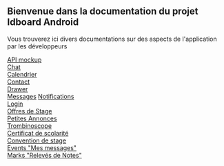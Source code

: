 ## Bienvenue dans la documentation du projet Idboard Android

Vous trouverez ici divers documentations sur des aspects de l'application par les développeurs 

[API mockup](API-mockup.md)   
[Chat](Chat.md)  
[Calendrier](Calendrier.md)    
[Contact](Contact.md)  
[Drawer](Drawer.md)  
[Messages](Message.md) 
[Notifications](Notifications.md)  
[Login](Login.md)  
[Offres de Stage](Offres-de-Stage.md)  
[Petites Annonces](Petites-Annonces.md)  
[Trombinoscope](Trombinoscope.md)  
[Certificat de scolarité](Certificat-de-scolarité.md)  
[Convention de stage](Convention-de-stage.md)  
[Events "Mes messages"](Events-(Mes-messages).md)  
[Marks "Relevés de Notes"](Marks-(Relevés-de-Notes).md)  
